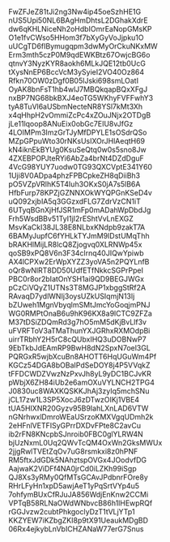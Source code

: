 FwZFJeZ81tJi2ng3Nw4ip45oeSzhHE1G
nUS5Upi50NL6BAgHmDhtsL2DGhakXdrE
dw6qKHLNiceNh2oHdbIOmrEaNopGMsKP
O1e1fvCWso5HHom3f7bXyGyVoJjpku1O
uUCgTD6fIBymugqpm3dwMyOrCkuNKxMW
Erm3mth5czP0M9qdEWKBtz67OwjcBG6o
qtnvY3NyzKYR8aokh6MLkJQE12tb0UcG
tXysNnEP6BccVcM3ySyieI2VO40Oz864
Rfkn70OW0zDgf0B05lJski698smLOatI
OyAK8bnFsT1hb4wlJ7MBQkqapBQxXFgJ
nxBP7NG68bkBXJ4eoTG5WKhyFVFFwhY3
tyA8TuVl6aUSbmNecteNR8YSl7kMt3Xh
x4qHhpH2vOmmiZcPc4xZOuJNjx2OTDgB
jLe11lqoop8ANuEix0obGc7EIU8vJfGz
4LOIMPm3ImzGrTJyMfDPYLE1sOSdrQSo
MZpGPpuWto30rNKsUsIXOrJHlAeqtH69
kN4iknEkBYUg0KsuSeQtq0w0s5sno8Jw
4ZXEBPOPJteRYi6AbZa4brNt4DZdDguF
4VcG98YUY7uodw0TG93QXCVptE341Y60
1Uji8V0ADpa4phzFPBCpkeZH8qDiiBh3
pO5VZpVRlhK5T4Iuh3OKxS0jA7s5lB6A
HfbFurp78KPZjGZNNXOkWYQPGnKSeD4v
uQ092xjbIA5q3GGzxdFLG7ZdrVzCN1iT
6UTyqBGnXjHfJSR1mFp0mADahWpDbdJg
Frh5WsdBBv51TyI1jI2rEShtVvLnEXGZ
MsvKaCkI38JL38E8NLbxKNdpb9zakT7A
6BAMyJupfC6fYHLkTYJmM9IDstUMqThh
bRAKHlMijLR8lcQ8Zjogvq0XLRNWp45x
qoSB9xPQ8V6n3F34clrnq40JIQwYpiwb
AX4lCPXw2ErWpXYZZ3yoVA5n2PQYLnfB
oQr8wNlRT8DD50UdfETfNkkcSGPrPpeI
PBC0r8or2bIatOnYSH1ai9QD9BEGJWGx
pCzCiVQyZ1UTNs3T8MGJP1xbggStRf2A
RAvaqD7ydlWNIj3oysUZkUSIqmjN13lj
bZUweh1MgnVbyqlmSMtJmcYoGoqjmPNJ
WG0RMPtOnaB6u9hK96KX8a9lCTC9ZFZa
M37tDSiZDQmRd3g7hO5mM5dKjBvLlf3v
uFVRFToV3aTMaThunYXJGRhxRXMOdpBi
uirrTRbhY2H5rC8cQUbxIHQ3uDOBNwP7
9EbTkbJdEAmRP9BwH8dN2SpxN7oel3GL
PQRGxR5wjbXcuBn8AHOTT6HqUGuWm4Pf
KGCz54DGA8bOBaIPdSeDOY8j4P5VVqkZ
tFFDCWDZVwzNzPxvJh8yL9yDC1BCJvKR
pWbjX6ZH84iUb2e6amOXuVYLNCH2TPG4
J0830uc8WAXKQSKKJhAj3zyIq5mchSNu
jCL17zw1L3SP5XocJ6zDTwzOIKj1VBE4
tUA5HIXNR20Gyzv95B9IahLXnLAD6VTW
nGNrhwxlDmroWEaUSrzoKMXVgqUDmh2k
2eHFnlVETFISyGPrrDXDvFPte8C2avCu
ib2rFN8KNcpbSJnroib0FBC0glYLRW4N
bjUzNxmL0Uq2QWvTcQM4OxWn2GksMWUx
2jjgRwlTVEtZqOv7uG8rsmkxi8z0hPNF
RM5ftxJdGDk5NAhztspOVGx4JOodvfDG
AajwaK2ViDFf4NA0jrCd0iLZKh99iSgp
QJ8Xs3yRMy0QfMTsGCAvJPdbnrFOre8y
RHrLFyHn1xpD5awjAeT1yPqSrtVYp4u5
7ohfymBUxCfRJuJA856WdjEnKnw2CCMi
VPTqB58RLNaOWdWNbvcB86h1lHEwpRQf
rGGJvzw2cubtPhkgoclyDzT1tVLjYTp1
KKZYEW7iKZbgZKI8p9tX91UeaukMDgBD
06Rx4ejkybLnVbICHZANaW77erG7Snus
